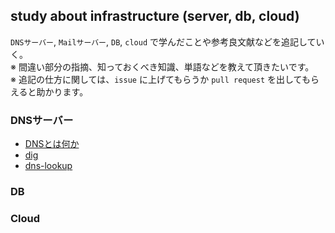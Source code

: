## study about infrastructure (server, db, cloud)

`DNSサーバー`, `Mailサーバー`, `DB`, `cloud` で学んだことや参考良文献などを追記していく。</br>
※ 間違い部分の指摘、知っておくべき知識、単語などを教えて頂きたいです。</br>
※ 追記の仕方に関しては、`issue` に上げてもらうか `pull request` を出してもらえると助かります。</br>

### DNSサーバー
- [DNSとは何か](https://www.cloudflare.com/ja-jp/learning/dns/what-is-dns/)
- [dig](./dns/dig.md)
- [dns-lookup](./dns/base-flow/img/dns_lookup.png)

### DB

### Cloud
